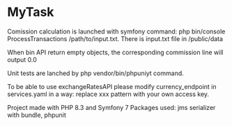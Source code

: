# MyTask

Comission calculation is launched with symfony command:
php bin/console ProcessTransactions /path/to/input.txt.
There is input.txt file in /public/data

When bin API return empty objects, the corresponding commission line will output 0.0

Unit tests are lanched by php vendor/bin/phpuniyt command.

To be able to use exchangeRatesAPI please modify
currency_endpoint in services.yaml in a way:
replace xxx pattern with your own access key.

Project made with PHP 8.3 and Symfony 7
Packages used:
jms serializer with bundle,
phpunit
